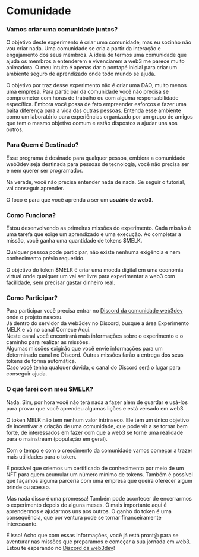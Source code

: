 # Comunidade

### Vamos criar uma comunidade juntos? <a href="#vamos-criar-uma-comunidade-juntos" id="vamos-criar-uma-comunidade-juntos"></a>

O objetivo deste experimento é criar uma comunidade, mas eu sozinho não vou criar nada. Uma comunidade se cria a partir da interação e engajamento dos seus membros. A ideia de termos uma comunidade que ajuda os membros a entenderem e vivenciarem a web3 me parece muito animadora. O meu intuito é apenas dar o pontapé inicial para criar um ambiente seguro de aprendizado onde todo mundo se ajuda.

O objetivo por traz desse experimento não é criar uma DAO, muito menos uma empresa. Para participar da comunidade você não precisa se comprometer com horas de trabalho ou com alguma responsabilidade específica. Embora você possa de fato empreender esforços e fazer uma baita diferença para a vida das outras pessoas. Entenda esse ambiente como um laboratório para experiências organizado por um grupo de amigos que tem o mesmo objetivo comum e estão dispostos a ajudar uns aos outros.

### Para Quem é Destinado?

Esse programa é desinado para qualquer pessoa, embiora a comunidade web3dev seja destinada para pessoas de tecnologia, você não precisa ser e nem querer ser programador.

Na verade, você não precisa entender nada de nada. Se seguir o tutorial, vai conseguir aprender.

O foco é para que você aprenda a ser um **usuário de web3**.

### Como Funciona? <a href="#como-funciona" id="como-funciona"></a>

Estou desenvolvendo as primeiras missões do experimento. Cada missão é uma tarefa que exige um aprendizado e uma execução. Ao completar a missão, você ganha uma quantidade de tokens $MELK.

Qualquer pessoa pode participar, não existe nenhuma exigência e nem conhecimento prévio requerido.

O objetivo do token $MELK é criar uma moeda digital em uma economia virtual onde qualquer um vai ser livre para experimentar a web3 com facilidade, sem precisar gastar dinheiro real.

### Como Participar? <a href="#como-participar" id="como-participar"></a>

Para participar você precisa entrar no [Discord da comunidade web3dev](https://discord.web3dev.com.br) onde o projeto nasceu.\
Já dentro do servidor da web3dev no Discord, busque a área Experimento MELK e vá no canal Comece Aqui.\
Neste canal você encontrará mais informações sobre o experimento e o caminho para realizar as missões.\
Algumas missões exigirão que você envie informações para um determinado canal no Discord. Outras missões farão a entrega dos seus tokens de forma automática.\
Caso você tenha qualquer dúvida, o canal do Discord será o lugar para conseguir ajuda.

### O que farei com meu $MELK? <a href="#o-que-farei-com-meu-melk" id="o-que-farei-com-meu-melk"></a>

Nada. Sim, por hora você não terá nada a fazer além de guardar e usá-los para provar que você aprendeu algumas lições e está versado em web3.

O token MELK não tem nenhum valor intrínseco. Ele tem um único objetivo de incentivar a criação de uma comunidade, que pode vir a se tornar bem forte, de interessados em fazer com que a web3 se torne uma realidade para o mainstream (população em geral).

Com o tempo e com o crescimento da comunidade vamos começar a trazer mais utilidades para o token.

É possível que criemos um certificado de conhecimento por meio de um NFT para quem acumular um número mínimo de tokens. Também é possível que façamos alguma parceria com uma empresa que queira oferecer algum brinde ou acesso.

Mas nada disso é uma promessa! Também pode acontecer de encerrarmos o experimento depois de alguns meses. O mais importante aqui é aprendermos e ajudarmos uns aos outros. O ganho do token é uma consequência, que por ventura pode se tornar financeiramente interessante.

É isso! Acho que com essas informações, você já está pront@ para se aventurar nas missões que preparamos e começar a sua jornada em web3. Estou te esperando no [Discord da web3dev](https://discord.web3dev.com.br)!

